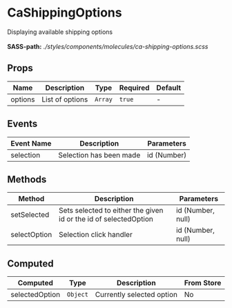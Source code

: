 # CaShippingOptions

Displaying available shipping options<br><br> **SASS-path:** _./styles/components/molecules/ca-shipping-options.scss_

## Props

<!-- @vuese:CaShippingOptions:props:start -->
|Name|Description|Type|Required|Default|
|---|---|---|---|---|
|options|List of options|`Array`|`true`|-|

<!-- @vuese:CaShippingOptions:props:end -->


## Events

<!-- @vuese:CaShippingOptions:events:start -->
|Event Name|Description|Parameters|
|---|---|---|
|selection|Selection has been made|id (Number)|

<!-- @vuese:CaShippingOptions:events:end -->


## Methods

<!-- @vuese:CaShippingOptions:methods:start -->
|Method|Description|Parameters|
|---|---|---|
|setSelected|Sets selected to either the given id or the id of selectedOption|id (Number, null)|
|selectOption|Selection click handler|id (Number, null)|

<!-- @vuese:CaShippingOptions:methods:end -->


## Computed

<!-- @vuese:CaShippingOptions:computed:start -->
|Computed|Type|Description|From Store|
|---|---|---|---|
|selectedOption|`Object`|Currently selected option|No|

<!-- @vuese:CaShippingOptions:computed:end -->


